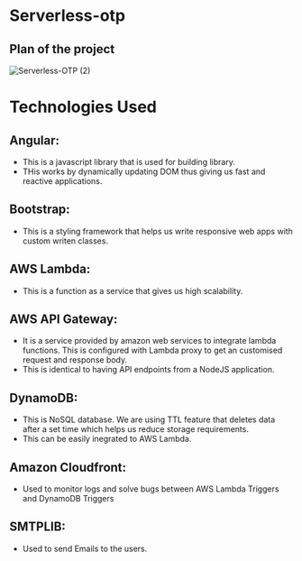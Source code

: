 ﻿# Serverless-otp
 
 ## Plan of the project
![Serverless-OTP (2)](https://user-images.githubusercontent.com/85741790/207430426-3b3d45de-59d1-491e-a015-31d19013c636.png)

# Technologies Used

## Angular:
- This is a javascript library that is used for building library.
- THis works by dynamically updating DOM thus giving us fast and reactive applications.

## Bootstrap:
- This is a styling framework that helps us write responsive web apps with custom writen classes.

## AWS Lambda:
- This is a function as a service that gives us high scalability.

## AWS API Gateway:
- It is a service provided by amazon web services to integrate lambda functions. This is configured with Lambda proxy to get an customised request and response body.
- This is identical to having API endpoints from a NodeJS application.

## DynamoDB:
- This is NoSQL database. We are using TTL feature that deletes data after a set time which helps us reduce storage requirements.
- This can be easily inegrated to AWS Lambda.

## Amazon Cloudfront:
- Used to monitor logs and solve bugs between AWS Lambda Triggers and DynamoDB Triggers

## SMTPLIB:
- Used to send Emails to the users.
